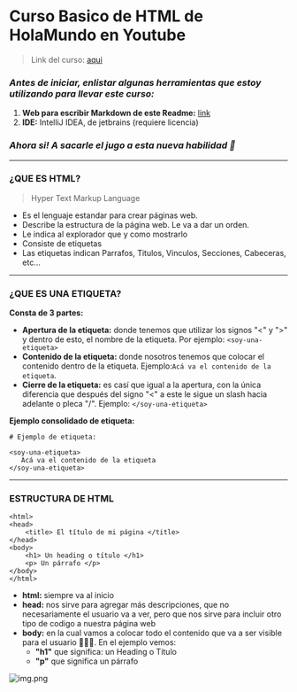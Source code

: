 # Curso Basico de HTML de HolaMundo en Youtube
>Link del curso: [aqui](https://www.youtube.com/watch?v=MJkdaVFHrto)

### _Antes de iniciar, enlistar algunas herramientas que estoy utilizando para llevar este curso:_
1. **Web para escribir Markdown de este Readme:** [link](https://stackedit.io/app#)
2. **IDE:** IntelliJ IDEA, de jetbrains (requiere licencia)

### *Ahora si! A sacarle el jugo a esta nueva habilidad 🚀*

------

### ¿QUE ES HTML?
> Hyper Text Markup Language

- Es el lenguaje estandar para crear páginas web.
- Describe la estructura de la página web. Le va a dar un orden.
- Le indica al explorador que y como mostrarlo
- Consiste de etiquetas
- Las etiquetas indican Parrafos, Titulos, Vinculos, Secciones, Cabeceras, etc...

---
### ¿QUE ES UNA ETIQUETA?
**Consta de 3 partes:**
- **Apertura de la etiqueta:** donde tenemos que utilizar los signos "<" y ">" y dentro de esto, el nombre de la etiqueta. Por ejemplo:
`<soy-una-etiqueta>`
- **Contenido de la etiqueta:** donde nosotros tenemos que colocar el contenido dentro de la etiqueta. Ejemplo:`Acá va el contenido de la etiqueta`.
- **Cierre de la etiqueta:** es casí que igual a la apertura, con la única diferencia que después del signo "<" a este le sigue un slash hacia adelante o pleca "/". Ejemplo: `</soy-una-etiqueta>`

**Ejemplo consolidado de etiqueta:**

    # Ejemplo de etiqueta:
    
    <soy-una-etiqueta>
       Acá va el contenido de la etiqueta
    </soy-una-etiqueta>

---
### ESTRUCTURA DE HTML
    <html>
    <head>
        <title> El título de mi página </title>
    </head>
    <body>
        <h1> Un heading o título </h1>
        <p> Un párrafo </p>
    </body>
    </html>

- **html:** siempre va al inicio
- **head:** nos sirve para agregar más descripciones, que no necesariamente el usuario va a ver, pero que nos sirve para incluir otro tipo de codigo a nuestra página web
- **body:** en la cual vamos a colocar todo el contenido que va a ser visible para el usuario 🙍🏼‍♂️. En el ejemplo vemos: 
    - **"h1"** que significa: un Heading o Titulo
    - **"p"** que significa un párrafo

![img.png](img.png)
